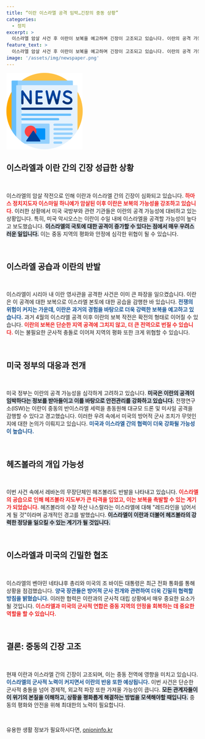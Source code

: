```yaml
---
title: “이란 이스라엘 공격 임박…긴장의 중동 상황”
categories:
  - 정치
excerpt: >
  이스라엘 암살 사건 후 이란이 보복을 예고하며 긴장이 고조되고 있습니다. 이란의 공격 가능성에 미국도 대비 중이며, 반이스라엘 연대의 대규모 군사 작전 우려가 높아지고 있습니다.
feature_text: >
  이스라엘 암살 사건 후 이란이 보복을 예고하며 긴장이 고조되고 있습니다. 이란의 공격 가능성에 미국도 대비 중이며, 반이스라엘 연대의 대규모 군사 작전 우려가 높아지고 있습니다.
image: '/assets/img/newspaper.png'
---
```


<p><img src="/assets/img/newspaper.png" alt="kimp 속보" /></p>

<h2 data-ke-size="size26">이스라엘과 이란 간의 긴장 성급한 상황</h2>

<p data-ke-size="size16">&nbsp;</p>

<p>이스라엘의 암살 작전으로 인해 이란과 이스라엘 간의 긴장이 심화되고 있습니다. <b><span style="color: #ee2323;">하마스 정치지도자 이스마일 하니예가 암살된 이후 이란은 보복의 가능성을 강조하고 있습니다.</span></b> 이러한 상황에서 미국 국방부와 관련 기관들은 이란의 공격 가능성에 대비하고 있는 상황입니다. 특히, 미국 악시오스는 이란이 수일 내에 이스라엘을 공격할 가능성이 높다고 보도했습니다. <b><span style="background-color: #21538527;">이스라엘의 국토에 대한 공격이 증가할 수 있다는 점에서 매우 우려스러운 일입니다.</span></b> 이는 중동 지역의 평화와 안정에 심각한 위협이 될 수 있습니다.</p>

<p data-ke-size="size16">&nbsp;</p>

<h2 data-ke-size="size26">이스라엘 공습과 이란의 반발</h2>

<p data-ke-size="size16">&nbsp;</p>

<p>이스라엘이 시리아 내 이란 영사관을 공격한 사건은 이미 큰 파장을 일으켰습니다. 이란은 이 공격에 대한 보복으로 이스라엘 본토에 대한 공습을 감행한 바 있습니다. <b><span style="color: #1a5490;">전쟁의 위험이 커지는 가운데, 이란은 과거의 경험을 바탕으로 더욱 강력한 보복을 예고하고 있습니다.</span></b> 과거 4월의 이스라엘 공격 이후 이란의 보복 작전은 확전의 형태로 이어질 수 있습니다. <b><span style="color: #ee2323;">이란의 보복은 단순한 지역 공격에 그치지 않고, 더 큰 전역으로 번질 수 있습니다.</span></b> 이는 불필요한 군사적 충돌로 이어져 지역의 평화 또한 크게 위협할 수 있습니다.</p>

<p data-ke-size="size16">&nbsp;</p>

<h2 data-ke-size="size26">미국 정부의 대응과 전개</h2>

<p data-ke-size="size16">&nbsp;</p>

<p>미국 정부는 이란의 공격 가능성을 심각하게 고려하고 있습니다. <b><span style="background-color: #21538527;">미국은 이란의 공격이 임박하다는 정보를 받아들이고 이를 바탕으로 안전관리를 강화하고 있습니다.</span></b> 전쟁연구소(ISW)는 이란이 중동의 반이스라엘 세력을 총동원해 대규모 드론 및 미사일 공격을 감행할 수 있다고 경고했습니다. 이러한 우려 속에서 미국의 방어적 군사 조치가 무엇인지에 대한 논의가 이뤄지고 있습니다. <b><span style="color: #1a5490;">미국과 이스라엘 간의 협력이 더욱 강화될 가능성이 높습니다.</span></b></p>

<p data-ke-size="size16">&nbsp;</p>

<h2 data-ke-size="size26">헤즈볼라의 개입 가능성</h2>

<p data-ke-size="size16">&nbsp;</p>

<p>이번 사건 속에서 레바논의 무장단체인 헤즈볼라도 반발을 나타내고 있습니다. <b><span style="color: #ee2323;">이스라엘의 공습으로 인해 헤즈볼라 지도부가 큰 타격을 입었고, 이는 보복을 촉발할 수 있는 계기가 되었습니다.</span></b> 헤즈볼라의 수장 하산 나스랄라는 이스라엘에 대해 "레드라인을 넘어서게 될 것"이라며 공개적인 경고를 발했습니다. <b><span style="background-color: #21538527;">이스라엘이 이란과 더불어 헤즈볼라의 강력한 정당을 일으킬 수 있는 계기가 될 것입니다.</span></b></p>

<p data-ke-size="size16">&nbsp;</p>

<h2 data-ke-size="size26">이스라엘과 미국의 긴밀한 협조</h2>

<p data-ke-size="size16">&nbsp;</p>

<p>이스라엘의 벤야민 네타냐후 총리와 미국의 조 바이든 대통령은 최근 전화 통화를 통해 상황을 점검했습니다. <b><span style="color: #1a5490;">양국 장관들은 방어적 군사 전개와 관련하여 더욱 긴밀히 협력할 방침을 밝혔습니다.</span></b> 이러한 협력은 이란과의 군사적 대립 상황에서 매우 중요한 요소가 될 것입니다. <b><span style="color: #ee2323;">이스라엘과 미국의 군사적 연합은 중동 지역의 안정을 회복하는 데 중요한 역할을 할 수 있습니다.</span></b></p>

<p data-ke-size="size16">&nbsp;</p> 

<h2 data-ke-size="size26">결론: 중동의 긴장 고조</h2>

<p data-ke-size="size16">&nbsp;</p>

<p>현재 이란과 이스라엘 간의 긴장이 고조되며, 이는 중동 전역에 영향을 미치고 있습니다. <b><span style="color: #1a5490;">이스라엘의 군사적 노력이 커지면서 이란의 반응 또한 예상됩니다.</span></b> 이번 사건은 단순한 군사적 충돌을 넘어 경제적, 외교적 파장 또한 가져올 가능성이 큽니다. <b><span style="background-color: #21538527;">모든 관계자들이 이 위기의 본질을 이해하고, 상황을 평화롭게 해결하는 방법을 모색해야할 때입니다.</span></b> 중동의 평화와 안전을 위해 최대한의 노력이 필요합니다.  </p>

<p data-ke-size="size16">&nbsp;</p>
유용한 생활 정보가 필요하시다면, <a href="https://onioninfo.kr" rel="dofollow">onioninfo.kr</a>


